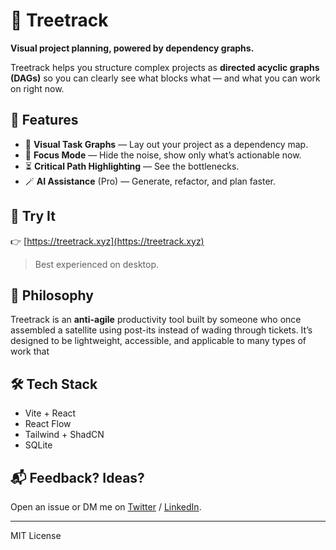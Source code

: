 # 🌳 Treetrack

**Visual project planning, powered by dependency graphs.**

Treetrack helps you structure complex projects as **directed acyclic graphs (DAGs)** so you can clearly see what blocks what — and what you can work on right now.

## 🔧 Features

- 📌 **Visual Task Graphs** — Lay out your project as a dependency map.
- 🧠 **Focus Mode** — Hide the noise, show only what’s actionable now.
- ⏳ **Critical Path Highlighting** — See the bottlenecks.
- 🪄 **AI Assistance** (Pro) — Generate, refactor, and plan faster.

## 🚀 Try It

👉 [https://treetrack.xyz](https://treetrack.xyz)

> Best experienced on desktop.

## 💬 Philosophy

Treetrack is an **anti-agile** productivity tool built by someone who once assembled a satellite using post-its instead of wading through tickets. It’s designed to be lightweight, accessible, and applicable to many types of work that

## 🛠 Tech Stack

- Vite + React
- React Flow
- Tailwind + ShadCN
- SQLite 

## 📬 Feedback? Ideas?

Open an issue or DM me on [Twitter](https://twitter.com/shreeyamk_) / [LinkedIn](https://www.linkedin.com/in/shreeyam).

---

MIT License
